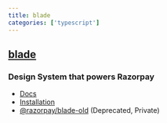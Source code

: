 ```yaml
---
title: blade
categories: ['typescript']
---
```

## [blade](https://github.com/razorpay/blade)

### Design System that powers Razorpay


- [Docs](https://blade.razorpay.com)
- [Installation](https://blade.razorpay.com/?path=/docs/guides-installation--docs)
- [@razorpay/blade-old](https://github.com/razorpay/blade-old) (Deprecated, Private)
